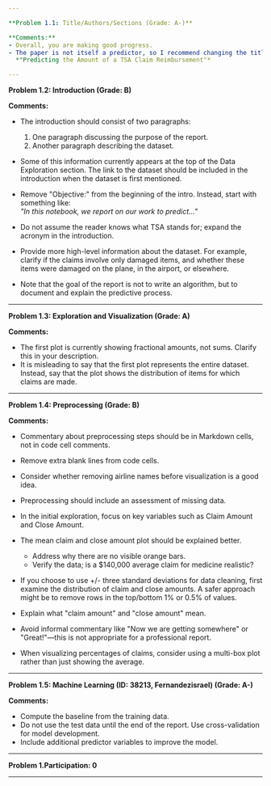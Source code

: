 ```yaml
---

**Problem 1.1: Title/Authors/Sections (Grade: A-)**

**Comments:**
- Overall, you are making good progress.
- The paper is not itself a predictor, so I recommend changing the title. One option could be something like:  
  *"Predicting the Amount of a TSA Claim Reimbursement"*

---
```


**Problem 1.2: Introduction (Grade: B)**

**Comments:**
- The introduction should consist of two paragraphs:
  1. One paragraph discussing the purpose of the report.
  2. Another paragraph describing the dataset.

- Some of this information currently appears at the top of the Data Exploration section. The link to the dataset should be included in the introduction when the dataset is first mentioned.

- Remove "Objective:" from the beginning of the intro. Instead, start with something like:  
  *"In this notebook, we report on our work to predict..."*

- Do not assume the reader knows what TSA stands for; expand the acronym in the introduction.

- Provide more high-level information about the dataset. For example, clarify if the claims involve only damaged items, and whether these items were damaged on the plane, in the airport, or elsewhere.

- Note that the goal of the report is not to write an algorithm, but to document and explain the predictive process.

---

**Problem 1.3: Exploration and Visualization (Grade: A)**

**Comments:**
- The first plot is currently showing fractional amounts, not sums. Clarify this in your description.
- It is misleading to say that the first plot represents the entire dataset. Instead, say that the plot shows the distribution of items for which claims are made.

---

**Problem 1.4: Preprocessing (Grade: B)**

**Comments:**
- Commentary about preprocessing steps should be in Markdown cells, not in code cell comments.
- Remove extra blank lines from code cells.
- Consider whether removing airline names before visualization is a good idea.
- Preprocessing should include an assessment of missing data.
- In the initial exploration, focus on key variables such as Claim Amount and Close Amount.
- The mean claim and close amount plot should be explained better.  
  - Address why there are no visible orange bars.  
  - Verify the data; is a $140,000 average claim for medicine realistic?

- If you choose to use +/- three standard deviations for data cleaning, first examine the distribution of claim and close amounts. A safer approach might be to remove rows in the top/bottom 1% or 0.5% of values.

- Explain what "claim amount" and "close amount" mean.
- Avoid informal commentary like "Now we are getting somewhere" or "Great!"—this is not appropriate for a professional report.
- When visualizing percentages of claims, consider using a multi-box plot rather than just showing the average.

---

**Problem 1.5: Machine Learning (ID: 38213, Fernandezisrael) (Grade: A-)**

**Comments:**
- Compute the baseline from the training data.
- Do not use the test data until the end of the report. Use cross-validation for model development.
- Include additional predictor variables to improve the model.

---

**Problem 1.Participation: 0**

---
